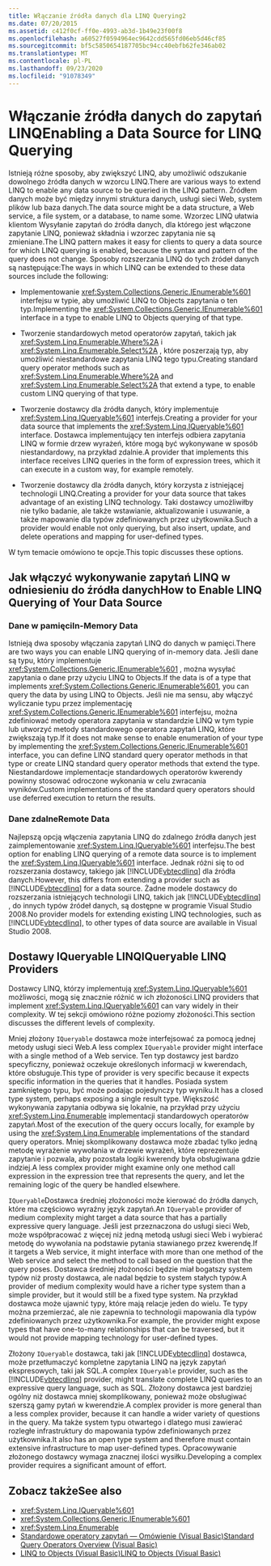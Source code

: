```yaml
---
title: Włączanie źródła danych dla LINQ Querying2
ms.date: 07/20/2015
ms.assetid: c412f0cf-ff0e-4993-ab3d-1b49e23f00f8
ms.openlocfilehash: a60527f0594964ec9642cdd565fd06eb5d46cf85
ms.sourcegitcommit: bf5c5850654187705bc94cc40ebfb62fe346ab02
ms.translationtype: MT
ms.contentlocale: pl-PL
ms.lasthandoff: 09/23/2020
ms.locfileid: "91078349"
---
```

# <a name="enabling-a-data-source-for-linq-querying"></a><span data-ttu-id="f766b-102">Włączanie źródła danych do zapytań LINQ</span><span class="sxs-lookup"><span data-stu-id="f766b-102">Enabling a Data Source for LINQ Querying</span></span>

<span data-ttu-id="f766b-103">Istnieją różne sposoby, aby zwiększyć LINQ, aby umożliwić odszukanie dowolnego źródła danych w wzorcu LINQ.</span><span class="sxs-lookup"><span data-stu-id="f766b-103">There are various ways to extend LINQ to enable any data source to be queried in the LINQ pattern.</span></span> <span data-ttu-id="f766b-104">Źródłem danych może być między innymi struktura danych, usługi sieci Web, system plików lub baza danych.</span><span class="sxs-lookup"><span data-stu-id="f766b-104">The data source might be a data structure, a Web service, a file system, or a database, to name some.</span></span> <span data-ttu-id="f766b-105">Wzorzec LINQ ułatwia klientom Wysyłanie zapytań do źródła danych, dla którego jest włączone zapytanie LINQ, ponieważ składnia i wzorzec zapytania nie są zmieniane.</span><span class="sxs-lookup"><span data-stu-id="f766b-105">The LINQ pattern makes it easy for clients to query a data source for which LINQ querying is enabled, because the syntax and pattern of the query does not change.</span></span> <span data-ttu-id="f766b-106">Sposoby rozszerzania LINQ do tych źródeł danych są następujące:</span><span class="sxs-lookup"><span data-stu-id="f766b-106">The ways in which LINQ can be extended to these data sources include the following:</span></span>

- <span data-ttu-id="f766b-107">Implementowanie <xref:System.Collections.Generic.IEnumerable%601> interfejsu w typie, aby umożliwić LINQ to Objects zapytania o ten typ.</span><span class="sxs-lookup"><span data-stu-id="f766b-107">Implementing the <xref:System.Collections.Generic.IEnumerable%601> interface in a type to enable LINQ to Objects querying of that type.</span></span>

- <span data-ttu-id="f766b-108">Tworzenie standardowych metod operatorów zapytań, takich jak <xref:System.Linq.Enumerable.Where%2A> i <xref:System.Linq.Enumerable.Select%2A> , które poszerzają typ, aby umożliwić niestandardowe zapytania LINQ tego typu.</span><span class="sxs-lookup"><span data-stu-id="f766b-108">Creating standard query operator methods such as <xref:System.Linq.Enumerable.Where%2A> and <xref:System.Linq.Enumerable.Select%2A> that extend a type, to enable custom LINQ querying of that type.</span></span>

- <span data-ttu-id="f766b-109">Tworzenie dostawcy dla źródła danych, który implementuje <xref:System.Linq.IQueryable%601> interfejs.</span><span class="sxs-lookup"><span data-stu-id="f766b-109">Creating a provider for your data source that implements the <xref:System.Linq.IQueryable%601> interface.</span></span> <span data-ttu-id="f766b-110">Dostawca implementujący ten interfejs odbiera zapytania LINQ w formie drzew wyrażeń, które mogą być wykonywane w sposób niestandardowy, na przykład zdalnie.</span><span class="sxs-lookup"><span data-stu-id="f766b-110">A provider that implements this interface receives LINQ queries in the form of expression trees, which it can execute in a custom way, for example remotely.</span></span>

- <span data-ttu-id="f766b-111">Tworzenie dostawcy dla źródła danych, który korzysta z istniejącej technologii LINQ.</span><span class="sxs-lookup"><span data-stu-id="f766b-111">Creating a provider for your data source that takes advantage of an existing LINQ technology.</span></span> <span data-ttu-id="f766b-112">Taki dostawcy umożliwiłby nie tylko badanie, ale także wstawianie, aktualizowanie i usuwanie, a także mapowanie dla typów zdefiniowanych przez użytkownika.</span><span class="sxs-lookup"><span data-stu-id="f766b-112">Such a provider would enable not only querying, but also insert, update, and delete operations and mapping for user-defined types.</span></span>

<span data-ttu-id="f766b-113">W tym temacie omówiono te opcje.</span><span class="sxs-lookup"><span data-stu-id="f766b-113">This topic discusses these options.</span></span>

## <a name="how-to-enable-linq-querying-of-your-data-source"></a><span data-ttu-id="f766b-114">Jak włączyć wykonywanie zapytań LINQ w odniesieniu do źródła danych</span><span class="sxs-lookup"><span data-stu-id="f766b-114">How to Enable LINQ Querying of Your Data Source</span></span>

### <a name="in-memory-data"></a><span data-ttu-id="f766b-115">Dane w pamięci</span><span class="sxs-lookup"><span data-stu-id="f766b-115">In-Memory Data</span></span>

 <span data-ttu-id="f766b-116">Istnieją dwa sposoby włączania zapytań LINQ do danych w pamięci.</span><span class="sxs-lookup"><span data-stu-id="f766b-116">There are two ways you can enable LINQ querying of in-memory data.</span></span> <span data-ttu-id="f766b-117">Jeśli dane są typu, który implementuje <xref:System.Collections.Generic.IEnumerable%601> , można wysyłać zapytania o dane przy użyciu LINQ to Objects.</span><span class="sxs-lookup"><span data-stu-id="f766b-117">If the data is of a type that implements <xref:System.Collections.Generic.IEnumerable%601>, you can query the data by using LINQ to Objects.</span></span> <span data-ttu-id="f766b-118">Jeśli nie ma sensu, aby włączyć wyliczanie typu przez implementację <xref:System.Collections.Generic.IEnumerable%601> interfejsu, można zdefiniować metody operatora zapytania w standardzie LINQ w tym typie lub utworzyć metody standardowego operatora zapytań LINQ, które zwiększają typ.</span><span class="sxs-lookup"><span data-stu-id="f766b-118">If it does not make sense to enable enumeration of your type by implementing the <xref:System.Collections.Generic.IEnumerable%601> interface, you can define LINQ standard query operator methods in that type or create LINQ standard query operator methods that extend the type.</span></span> <span data-ttu-id="f766b-119">Niestandardowe implementacje standardowych operatorów kwerendy powinny stosować odroczone wykonania w celu zwracania wyników.</span><span class="sxs-lookup"><span data-stu-id="f766b-119">Custom implementations of the standard query operators should use deferred execution to return the results.</span></span>

### <a name="remote-data"></a><span data-ttu-id="f766b-120">Dane zdalne</span><span class="sxs-lookup"><span data-stu-id="f766b-120">Remote Data</span></span>

 <span data-ttu-id="f766b-121">Najlepszą opcją włączenia zapytania LINQ do zdalnego źródła danych jest zaimplementowanie <xref:System.Linq.IQueryable%601> interfejsu.</span><span class="sxs-lookup"><span data-stu-id="f766b-121">The best option for enabling LINQ querying of a remote data source is to implement the <xref:System.Linq.IQueryable%601> interface.</span></span> <span data-ttu-id="f766b-122">Jednak różni się to od rozszerzania dostawcy, takiego jak [!INCLUDE[vbtecdlinq](~/includes/vbtecdlinq-md.md)] dla źródła danych.</span><span class="sxs-lookup"><span data-stu-id="f766b-122">However, this differs from extending a provider such as [!INCLUDE[vbtecdlinq](~/includes/vbtecdlinq-md.md)] for a data source.</span></span> <span data-ttu-id="f766b-123">Żadne modele dostawcy do rozszerzania istniejących technologii LINQ, takich jak [!INCLUDE[vbtecdlinq](~/includes/vbtecdlinq-md.md)] , do innych typów źródeł danych, są dostępne w programie Visual Studio 2008.</span><span class="sxs-lookup"><span data-stu-id="f766b-123">No provider models for extending existing LINQ technologies, such as [!INCLUDE[vbtecdlinq](~/includes/vbtecdlinq-md.md)], to other types of data source are available in Visual Studio 2008.</span></span>

## <a name="iqueryable-linq-providers"></a><span data-ttu-id="f766b-124">Dostawy IQueryable LINQ</span><span class="sxs-lookup"><span data-stu-id="f766b-124">IQueryable LINQ Providers</span></span>

 <span data-ttu-id="f766b-125">Dostawcy LINQ, którzy implementują <xref:System.Linq.IQueryable%601> możliwości, mogą się znacznie różnić w ich złożoności.</span><span class="sxs-lookup"><span data-stu-id="f766b-125">LINQ providers that implement <xref:System.Linq.IQueryable%601> can vary widely in their complexity.</span></span> <span data-ttu-id="f766b-126">W tej sekcji omówiono różne poziomy złożoności.</span><span class="sxs-lookup"><span data-stu-id="f766b-126">This section discusses the different levels of complexity.</span></span>

 <span data-ttu-id="f766b-127">Mniej złożony `IQueryable` dostawca może interfejsować za pomocą jednej metody usługi sieci Web.</span><span class="sxs-lookup"><span data-stu-id="f766b-127">A less complex `IQueryable` provider might interface with a single method of a Web service.</span></span> <span data-ttu-id="f766b-128">Ten typ dostawcy jest bardzo specyficzny, ponieważ oczekuje określonych informacji w kwerendach, które obsługuje.</span><span class="sxs-lookup"><span data-stu-id="f766b-128">This type of provider is very specific because it expects specific information in the queries that it handles.</span></span> <span data-ttu-id="f766b-129">Posiada system zamkniętego typu, być może podając pojedynczy typ wyniku.</span><span class="sxs-lookup"><span data-stu-id="f766b-129">It has a closed type system, perhaps exposing a single result type.</span></span> <span data-ttu-id="f766b-130">Większość wykonywania zapytania odbywa się lokalnie, na przykład przy użyciu <xref:System.Linq.Enumerable> implementacji standardowych operatorów zapytań.</span><span class="sxs-lookup"><span data-stu-id="f766b-130">Most of the execution of the query occurs locally, for example by using the <xref:System.Linq.Enumerable> implementations of the standard query operators.</span></span> <span data-ttu-id="f766b-131">Mniej skomplikowany dostawca może zbadać tylko jedną metodę wyrażenie wywołania w drzewie wyrażeń, które reprezentuje zapytanie i pozwala, aby pozostała logiki kwerendy była obsługiwana gdzie indziej.</span><span class="sxs-lookup"><span data-stu-id="f766b-131">A less complex provider might examine only one method call expression in the expression tree that represents the query, and let the remaining logic of the query be handled elsewhere.</span></span>

 <span data-ttu-id="f766b-132">`IQueryable`Dostawca średniej złożoności może kierować do źródła danych, które ma częściowo wyraźny język zapytań.</span><span class="sxs-lookup"><span data-stu-id="f766b-132">An `IQueryable` provider of medium complexity might target a data source that has a partially expressive query language.</span></span> <span data-ttu-id="f766b-133">Jeśli jest przeznaczona do usługi sieci Web, może współpracować z więcej niż jedną metodą usługi sieci Web i wybierać metodę do wywołania na podstawie pytania stawianego przez kwerendę.</span><span class="sxs-lookup"><span data-stu-id="f766b-133">If it targets a Web service, it might interface with more than one method of the Web service and select the method to call based on the question that the query poses.</span></span> <span data-ttu-id="f766b-134">Dostawca średniej złożoności będzie miał bogatszy system typów niż prosty dostawca, ale nadal będzie to system stałych typów.</span><span class="sxs-lookup"><span data-stu-id="f766b-134">A provider of medium complexity would have a richer type system than a simple provider, but it would still be a fixed type system.</span></span> <span data-ttu-id="f766b-135">Na przykład dostawca może ujawnić typy, które mają relacje jeden do wielu. Te typy można przemierzać, ale nie zapewnia to technologii mapowania dla typów zdefiniowanych przez użytkownika.</span><span class="sxs-lookup"><span data-stu-id="f766b-135">For example, the provider might expose types that have one-to-many relationships that can be traversed, but it would not provide mapping technology for user-defined types.</span></span>

 <span data-ttu-id="f766b-136">Złożony `IQueryable` dostawca, taki jak [!INCLUDE[vbtecdlinq](~/includes/vbtecdlinq-md.md)] dostawca, może przetłumaczyć kompletne zapytania LINQ na język zapytań ekspresowych, taki jak SQL.</span><span class="sxs-lookup"><span data-stu-id="f766b-136">A complex `IQueryable` provider, such as the [!INCLUDE[vbtecdlinq](~/includes/vbtecdlinq-md.md)] provider, might translate complete LINQ queries to an expressive query language, such as SQL.</span></span> <span data-ttu-id="f766b-137">Złożony dostawca jest bardziej ogólny niż dostawca mniej skomplikowany, ponieważ może obsługiwać szerszą gamy pytań w kwerendzie.</span><span class="sxs-lookup"><span data-stu-id="f766b-137">A complex provider is more general than a less complex provider, because it can handle a wider variety of questions in the query.</span></span> <span data-ttu-id="f766b-138">Ma także system typu otwartego i dlatego musi zawierać rozległe infrastruktury do mapowania typów zdefiniowanych przez użytkownika.</span><span class="sxs-lookup"><span data-stu-id="f766b-138">It also has an open type system and therefore must contain extensive infrastructure to map user-defined types.</span></span> <span data-ttu-id="f766b-139">Opracowywanie złożonego dostawcy wymaga znacznej ilości wysiłku.</span><span class="sxs-lookup"><span data-stu-id="f766b-139">Developing a complex provider requires a significant amount of effort.</span></span>

## <a name="see-also"></a><span data-ttu-id="f766b-140">Zobacz także</span><span class="sxs-lookup"><span data-stu-id="f766b-140">See also</span></span>

- <xref:System.Linq.IQueryable%601>
- <xref:System.Collections.Generic.IEnumerable%601>
- <xref:System.Linq.Enumerable>
- [<span data-ttu-id="f766b-141">Standardowe operatory zapytań — Omówienie (Visual Basic)</span><span class="sxs-lookup"><span data-stu-id="f766b-141">Standard Query Operators Overview (Visual Basic)</span></span>](standard-query-operators-overview.md)
- [<span data-ttu-id="f766b-142">LINQ to Objects (Visual Basic)</span><span class="sxs-lookup"><span data-stu-id="f766b-142">LINQ to Objects (Visual Basic)</span></span>](linq-to-objects.md)
